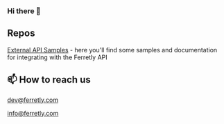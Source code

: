 ### Hi there 👋

## Repos

[External API Samples](https://github.com/ferretly/External-API-Samples) - here you'll find some samples and documentation for integrating with the Ferretly API

## 📫 How to reach us

dev@ferretly.com

info@ferretly.com

<!--
**ferretly/ferretly** is a ✨ _special_ ✨ repository because its `README.md` (this file) appears on your GitHub profile.

Here are some ideas to get you started:

- 🔭 I’m currently working on ...
- 🌱 I’m currently learning ...
- 👯 I’m looking to collaborate on ...
- 🤔 I’m looking for help with ...
- 💬 Ask me about ...
- 📫 How to reach me: ...
- 😄 Pronouns: ...
- ⚡ Fun fact: ...
-->

